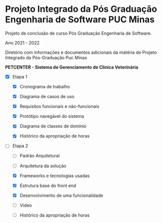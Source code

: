 # Projeto Integrado da Pós Graduação Engenharia de Software PUC Minas

Projeto de conclusão de curso Pós Graduação Engenharia de Software.

Ano 2021 - 2022

Diretório com informações e documentos adicionais da matéria de Projeto Integrado da Pós-Graduação Puc Minas 

**PETCENTER - Sistema de Gerenciamento de Clinica Veterinária**
 - [x] Etapa 1
 
     - [x] Cronograma de trabalho
 
     - [x] Diagrama de casos de uso
 
     - [x] Requisitos funcionais e não-funcionais
 
     - [x] Protótipo navegável do sistema
 
     - [x] Diagrama de classes de domínio
     
     - [x] Histórico da apropriação de horas
     
    
  - [ ] Etapa 2
 
     - [ ] Padrão Arquitetural
 
     - [ ] Arquitetura da solução
 
     - [x] Frameworks e tecnologias usadas
 
     - [x] Estrutura base do front end
 
     - [x] Desenvolvimento de uma funcionalidade
     
     - [ ] Video

     - [ ] Histórico da apropriação de horas


 
 

